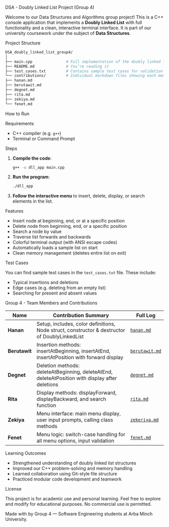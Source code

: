 
  DSA - Doubly Linked List Project (Group 4)

Welcome to our Data Structures and Algorithms group project! This is a C++ console application that implements a **Doubly Linked List** with full functionality and a clean, interactive terminal interface. It is part of our university coursework under the subject of **Data Structures**.


Project Structure
```bash
DSA_doubly_linked_list_group4/
│
├── main.cpp               # Full implementation of the doubly linked list CLI program
├── README.md              # You’re reading it 
├── test_cases.txt         # Contains sample test cases for validation
└── contributions/         # Individual markdown files showing each member's contribution
├── hanan.md
├── berutawit.md
├── degnet.md
├── rita.md
├── zekiya.md
└── fenet.md
```

 How to Run

 Requirements

- C++ compiler (e.g. `g++`)
- Terminal or Command Prompt

 Steps

1. **Compile the code**:
   ```bash
   g++ -o dll_app main.cpp


2. **Run the program**:

   ```bash
   ./dll_app
   ```

3. **Follow the interactive menu** to insert, delete, display, or search elements in the list.



 Features

* Insert node at beginning, end, or at a specific position
* Delete node from beginning, end, or a specific position
* Search a node by value
* Traverse list forwards and backwards
* Colorful terminal output (with ANSI escape codes)
* Automatically loads a sample list on start
* Clean memory management (deletes entire list on exit)



 Test Cases

You can find sample test cases in the `test_cases.txt` file. These include:

* Typical insertions and deletions
* Edge cases (e.g. deleting from an empty list)
* Searching for present and absent values



 Group 4 - Team Members and Contributions

| Name          | Contribution Summary                                                                             | Full Log                                     |
| ------------- | ------------------------------------------------------------------------------------------------ | -------------------------------------------- |
| **Hanan**     | 	Setup, includes, color definitions, Node struct, constructor & destructor of DoublyLinkedList  | [`hanan.md`](contributions/hanan.md)         |
| **Berutawit** | Insertion methods: insertAtBeginning, insertAtEnd, insertAtPosition with forward display         | [`berutawit.md`](contributions/berutawit.md) |
| **Degnet**    | Deletion methods: deleteAtBeginning, deleteAtEnd, deleteAtPosition with display after deletions  | [`degnet.md`](contributions/degnet.md)       |
| **Rita**      | Display methods: displayForward, displayBackward, and search function                            | [`rita.md`](contributions/rita.md)           |
| **Zekiya**    | Menu interface: main menu display, user input prompts, calling class methods                     | [`zekeriya.md`](contributions/zekeriya.md)   |
| **Fenet**     | Menu logic: switch-case handling for all menu options, input validation                          | [`fenet.md`](contributions/fenet.md)         |



 Learning Outcomes

* Strengthened understanding of doubly linked list structures
* Improved our C++ problem-solving and memory handling
* Learned collaboration using Git-style file structure
* Practiced modular code development and teamwork



 License

This project is for academic use and personal learning. Feel free to explore and modify for educational purposes. No commercial use is permitted.



Made with  by Group 4 — Software Engineering students at Arba Minch University.




